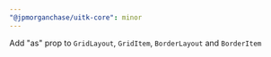 ```yaml
---
"@jpmorganchase/uitk-core": minor
---
```


Add "as" prop to `GridLayout`, `GridItem`, `BorderLayout` and `BorderItem`
